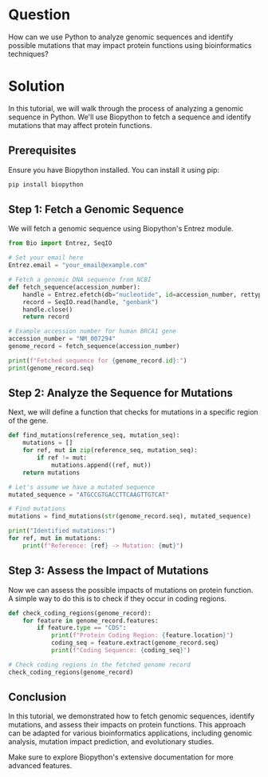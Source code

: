 # Question
How can we use Python to analyze genomic sequences and identify possible mutations that may impact protein functions using bioinformatics techniques?

# Solution

In this tutorial, we will walk through the process of analyzing a genomic sequence in Python. We'll use Biopython to fetch a sequence and identify mutations that may affect protein functions.

## Prerequisites

Ensure you have Biopython installed. You can install it using pip:

```bash
pip install biopython
```

## Step 1: Fetch a Genomic Sequence

We will fetch a genomic sequence using Biopython's Entrez module.

```python
from Bio import Entrez, SeqIO

# Set your email here
Entrez.email = "your_email@example.com"

# Fetch a genomic DNA sequence from NCBI
def fetch_sequence(accession_number):
    handle = Entrez.efetch(db="nucleotide", id=accession_number, rettype="gb", retmode="text")
    record = SeqIO.read(handle, "genbank")
    handle.close()
    return record

# Example accession number for human BRCA1 gene
accession_number = "NM_007294"
genome_record = fetch_sequence(accession_number)

print(f"Fetched sequence for {genome_record.id}:")
print(genome_record.seq)
```

## Step 2: Analyze the Sequence for Mutations

Next, we will define a function that checks for mutations in a specific region of the gene.

```python
def find_mutations(reference_seq, mutation_seq):
    mutations = []
    for ref, mut in zip(reference_seq, mutation_seq):
        if ref != mut:
            mutations.append((ref, mut))
    return mutations

# Let's assume we have a mutated sequence
mutated_sequence = "ATGCCGTGACCTTCAAGTTGTCAT"

# Find mutations
mutations = find_mutations(str(genome_record.seq), mutated_sequence)

print("Identified mutations:")
for ref, mut in mutations:
    print(f"Reference: {ref} -> Mutation: {mut}")
```

## Step 3: Assess the Impact of Mutations

Now we can assess the possible impacts of mutations on protein function. A simple way to do this is to check if they occur in coding regions.

```python
def check_coding_regions(genome_record):
    for feature in genome_record.features:
        if feature.type == "CDS":
            print(f"Protein Coding Region: {feature.location}")
            coding_seq = feature.extract(genome_record.seq)
            print(f"Coding Sequence: {coding_seq}")

# Check coding regions in the fetched genome record
check_coding_regions(genome_record)
```

## Conclusion

In this tutorial, we demonstrated how to fetch genomic sequences, identify mutations, and assess their impacts on protein functions. This approach can be adapted for various bioinformatics applications, including genomic analysis, mutation impact prediction, and evolutionary studies. 

Make sure to explore Biopython's extensive documentation for more advanced features.